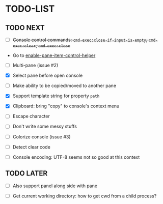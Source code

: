 
# TODO-LIST

## TODO NEXT

 - [ ] ~~Console control commands: `cmd-exec:close-if-input-is-empty`, `cmd-exec:clear`, `cmd-exec:close`~~
  - Go to [enable-pane-item-control-helper](https://atom.io/packages/enable-pane-item-control-helper)

 - [ ] Multi-pane (issue #2)
  - [X] Select pane before open console
  - [ ] Make ability to be copied/moved to another pane

 - [X] Support template string for property `path`

 - [X] Clipboard: bring "copy" to console's context menu

 - [ ] Escape character
  - [ ] Don't write some messy stuffs
  - [ ] Colorize console (issue #3)
  - [ ] Detect clear code

 - [ ] Console encoding: UTF-8 seems not so good at this context

## TODO LATER

 - [ ] Also support panel along side with pane

 - [ ] Get current working directory: how to get cwd from a child process?
